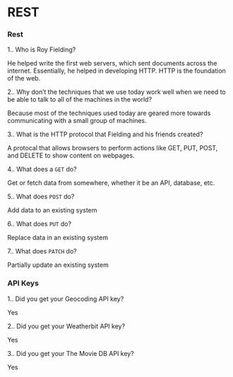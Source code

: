 # REST

### Rest

1.. Who is Roy Fielding?

He helped write the first web servers, which sent documents across the internet. Essentially, he helped in developing HTTP. HTTP is the foundation of the web.

2.. Why don’t the techniques that we use today work well when we need to be able to talk to all of the machines in the world?

Because most of the techniques used today are geared more towards communicating with a small group of machines.

3.. What is the HTTP protocol that Fielding and his friends created?

A protocal that allows browsers to perform actions like GET, PUT, POST, and DELETE to show content on webpages.

4.. What does a `GET` do?

Get or fetch data from somewhere, whether it be an API, database, etc.

5.. What does `POST` do?

Add data to an existing system

6.. What does `PUT` do?

Replace data in an existing system

7.. What does `PATCH` do?

Partially update an existing system

### API Keys

1.. Did you get your Geocoding API key?

Yes

2.. Did you get your Weatherbit API key?

Yes

3.. Did you get your The Movie DB API key?

Yes
